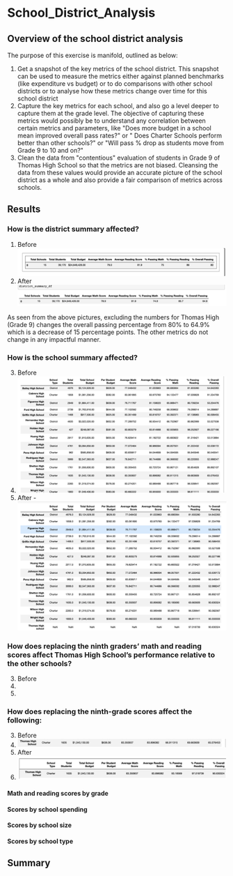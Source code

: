 # School_District_Analysis
 
## Overview of the school district analysis

The purpose of this exercise is manifold, outlined as below:
1. Get a snapshot of the key metrics of the school district. This snapshot can be used to measure the metrics either against planned benchmarks (like expenditure vs budget) or to do comparisons with other school districts or to analyse how these metrics change over time for this school district
2. Capture the key metrics for each school, and also go a level deeper to capture them at the grade level. The objective of capturing these metrics would possibly be to understand any correlation between certain metrics and parameters, like "Does more budget in a school mean improved overall pass rates?" or " Does Charter Schools perform better than other schools?" or "Will pass % drop as students move from Grade 9 to 10 and on?"
3. Clean the data from "contentious" evaluation of students in Grade 9 of Thomas High School so that the metrics are not biased. Cleansing the data from these values would provide an accurate picture of the school district as a whole and also provide a fair comparison of metrics across schools. 

## Results

### How is the district summary affected?

1. Before
   ![](District_Before_changes.png?raw=true)
2. After 
   ![](District_After_changes.png?raw=true)

As seen from the above pictures, excluding the numbers for Thomas High (Grade 9) changes the overall passing percentage from 80% to 64.9% which is a decrease of 15 percentage points. The other metrics do not change in any impactful manner.

### How is the school summary affected?

3. Before 
4. ![](school_summary_before.png?raw=true)
5. After - 
   ![](school_summary_after.png?raw=true)

### How does replacing the ninth graders’ math and reading scores affect Thomas High School’s performance relative to the other schools?

3. Before 
4. 
5.  


### How does replacing the ninth-grade scores affect the following:

3. Before 
4. ![](THS_performance_before.png?raw=true)
5. After 
6. ![](THS_performance_after.png?raw=true)


#### Math and reading scores by grade
#### Scores by school spending
#### Scores by school size
#### Scores by school type




## Summary
